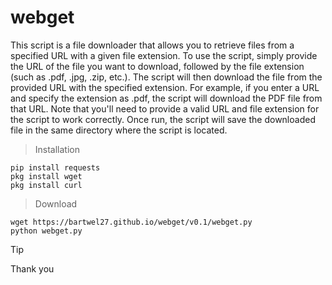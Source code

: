 # webget
This script is a file downloader that allows you to retrieve files from a specified URL with a given file extension. To use the script, simply provide the URL of the file you want to download, followed by the file extension (such as .pdf, .jpg, .zip, etc.). The script will then download the file from the provided URL with the specified extension. For example, if you enter a URL and specify the extension as .pdf, the script will download the PDF file from that URL. Note that you'll need to provide a valid URL and file extension for the script to work correctly. Once run, the script will save the downloaded file in the same directory where the script is located.
> Installation
```
pip install requests
pkg install wget
pkg install curl
```
> Download
```
wget https://bartwel27.github.io/webget/v0.1/webget.py
python webget.py
```
>[!TIP]
> Thank you
